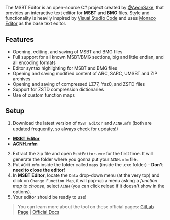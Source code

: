 The MSBT Editor is an open-source C# project created by [@AeonSake](https://gitlab.com/AeonSake), that provides an interactive text editor for **MSBT** and **BMG** files. Style and functionality is heavily inspired by [Visual Studio Code](https://code.visualstudio.com/) and uses [Monaco Editor](https://microsoft.github.io/monaco-editor/) as the base text editor.

## Features
- Opening, editing, and saving of MSBT and BMG files
- Full support for all known MSBT/BMG sections, big and little endian, and all encoding formats
- Editor syntax highlighting for MSBT and BMG files
- Opening and saving modified content of ARC, SARC, UMSBT and ZIP archives
- Opening and saving of compressed LZ77, Yaz0, and ZSTD files
- Support for ZSTD compression dictionaries
- Use of custom function maps

## Setup
1. Download the latest version of `MSBT Editor` and `ACNH.mfm` (both are updated frequently, so always check for updates!)
  - **[MSBT Editor](https://gitlab.com/AeonSake/msbt-editor/-/releases/permalink/latest)**
  - **[ACNH.mfm](https://gitlab.com/AeonSake/msbt-editor/-/blob/master/maps/ACNH.mfm)**
2. Extract the zip file and open `MsbtEditor.exe` for the first time. It will generate the folder where you gonna put your `ACNH.mfm` file. 
3. Put `ACNH.mfm` inside the folder called `maps` (inside the .exe folder) - **Don't need to close the editor!**
4. In **MSBT Editor**, locate the `Data` drop-down menu (at the very top) and click on `Change Function Map`, it will pop-up a menu asking a *function map to choose*, select `ACNH` (you can click reload if it doesn't show in the options).
5. Your editor should be ready to use!

> You can learn more about the tool on these official pages:
> [GitLab Page](https://gitlab.com/AeonSake/msbt-editor) | [Official Docs](https://gitlab.com/AeonSake/msbt-editor/-/tree/master/doc)
